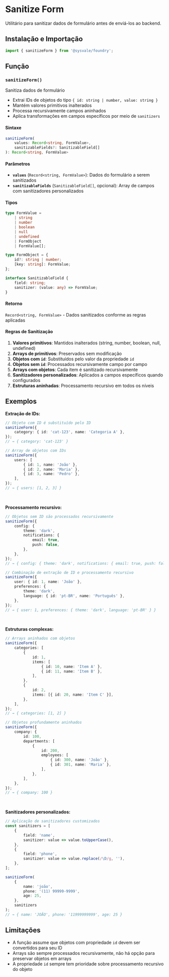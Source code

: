 # Sanitize Form

Utilitário para sanitizar dados de formulário antes de enviá-los ao backend.

## Instalação e Importação

```typescript
import { sanitizeForm } from '@sysvale/foundry';
```

## Função

### `sanitizeForm()`

Sanitiza dados de formulário

- Extrai IDs de objetos do tipo `{ id: string | number, value: string }`
- Mantém valores primitivos inalterados
- Processa recursivamente campos aninhados
- Aplica transformações em campos específicos por meio de `sanitizers`

#### Sintaxe

```typescript
sanitizeForm(
	values: Record<string, FormValue>,
	sanitizableFields?: SanitizableField[]
): Record<string, FormValue>
```

#### Parâmetros

- **`values`** (`Record<string, FormValue>`): Dados do formulário a serem sanitizados
- **`sanitizableFields`** (`SanitizableField[]`, opcional): Array de campos com sanitizadores personalizados

#### Tipos

```typescript
type FormValue =
	| string
	| number
	| boolean
	| null
	| undefined
	| FormObject
	| FormValue[];

type FormObject = {
	id?: string | number;
	[key: string]: FormValue;
};

interface SanitizableField {
	field: string;
	sanitizer: (value: any) => FormValue;
}
```

#### Retorno

`Record<string, FormValue>` - Dados sanitizados conforme as regras aplicadas

#### Regras de Sanitização

1. **Valores primitivos**: Mantidos inalterados (string, number, boolean, null, undefined)
2. **Arrays de primitivos**: Preservados sem modificação
3. **Objetos com `id`**: Substituídos pelo valor da propriedade `id`
4. **Objetos sem `id`**: Processados recursivamente campo por campo
5. **Arrays com objetos**: Cada item é sanitizado recursivamente
6. **Sanitizadores personalizados**: Aplicados a campos específicos quando configurados
7. **Estruturas aninhadas**: Processamento recursivo em todos os níveis

## Exemplos

**Extração de IDs:**

```typescript
// Objeto com ID é substituído pelo ID
sanitizeForm({
	category: { id: 'cat-123', name: 'Categoria A' },
});
// → { category: 'cat-123' }

// Array de objetos com IDs
sanitizeForm({
	users: [
		{ id: 1, name: 'João' },
		{ id: 2, name: 'Maria' },
		{ id: 3, name: 'Pedro' },
	],
});
// → { users: [1, 2, 3] }
```

<br >

**Processamento recursivo:**

```typescript
// Objetos sem ID são processados recursivamente
sanitizeForm({
	config: {
		theme: 'dark',
		notifications: {
			email: true,
			push: false,
		},
	},
});
// → { config: { theme: 'dark', notifications: { email: true, push: false } } }

// Combinação de extração de ID e processamento recursivo
sanitizeForm({
	user: { id: 1, name: 'João' },
	preferences: {
		theme: 'dark',
		language: { id: 'pt-BR', name: 'Português' },
	},
});
// → { user: 1, preferences: { theme: 'dark', language: 'pt-BR' } }
```

<br >

**Estruturas complexas:**

```typescript
// Arrays aninhados com objetos
sanitizeForm({
	categories: [
		{
			id: 1,
			items: [
				{ id: 10, name: 'Item A' },
				{ id: 11, name: 'Item B' },
			],
		},
		{
			id: 2,
			items: [{ id: 20, name: 'Item C' }],
		},
	],
});
// → { categories: [1, 2] }

// Objetos profundamente aninhados
sanitizeForm({
	company: {
		id: 100,
		departments: [
			{
				id: 200,
				employees: [
					{ id: 300, name: 'João' },
					{ id: 301, name: 'Maria' },
				],
			},
		],
	},
});
// → { company: 100 }
```

<br >

**Sanitizadores personalizados:**

```typescript
// Aplicação de sanitizadores customizados
const sanitizers = [
	{
		field: 'name',
		sanitizer: value => value.toUpperCase(),
	},
	{
		field: 'phone',
		sanitizer: value => value.replace(/\D/g, ''),
	},
];

sanitizeForm(
	{
		name: 'joão',
		phone: '(11) 99999-9999',
		age: 25,
	},
	sanitizers
);
// → { name: 'JOÃO', phone: '11999999999', age: 25 }
```

## Limitações

- A função assume que objetos com propriedade `id` devem ser convertidos para seu ID
- Arrays são sempre processados recursivamente, não há opção para preservar objetos em arrays
- A propriedade `id` sempre tem prioridade sobre processamento recursivo do objeto
